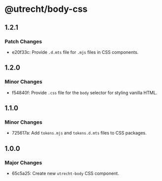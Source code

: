 # @utrecht/body-css

## 1.2.1

### Patch Changes

- e20f33c: Provide `.d.mts` file for `.mjs` files in CSS components.

## 1.2.0

### Minor Changes

- f54840f: Provide `.css` file for the `body` selector for styling vanilla HTML.

## 1.1.0

### Minor Changes

- 725617a: Add `tokens.mjs` and `tokens.d.mts` files to CSS packages.

## 1.0.0

### Major Changes

- 65c5a25: Create new `utrecht-body` CSS component.
